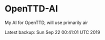 # OpenTTD-AI
My AI for OpenTTD, will use primarily air

Latest backup: Sun Sep 22 00:41:01 UTC 2019
